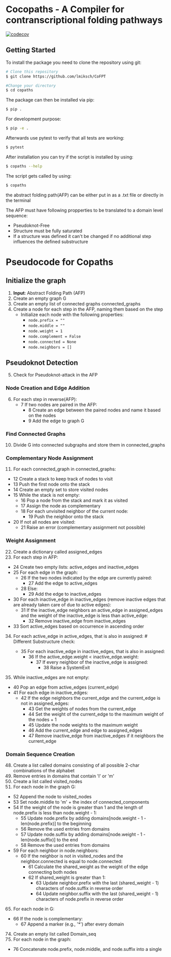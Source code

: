 # Cocopaths - A Compiler for contranscriptional folding pathways

[![codecov](https://codecov.io/gh/lmiksch/copaths/graph/badge.svg?token=6PVQSOEK8R)](https://codecov.io/gh/lmiksch/copaths)

## Getting Started
To install the package you need to clone the repository using git: 

```bash
# Clone this repository
$ git clone https://github.com/lmiksch/CoFPT

#Change your directory 
$ cd copaths
```

The package can then be installed via pip:

```bash
$ pip .
```

For development purpose:

```bash
$ pip -e .
```

Afterwards use pytest to verify that all tests are working:
```bash
$ pytest
```

After installation you can try if the script is installed by using:
```bash
$ copaths --help
```

The script gets called by using:
```bash
$ copaths 
```

the abstract folding path(AFP) can be either put in as a .txt file or directly in the terminal

The AFP must have following propperties to be translated to a domain level sequence:
  - Pseudoknot-Free
  - Structure must be fully saturated
  - If a structure was defined it can't be changed if no additional step influences the defined substructure



# Pseudocode for Copaths

## Initialize the graph

1. **Input**: Abstract Folding Path (AFP)
2. Create an empty graph G
3. Create an empty list of connected graphs connected_graphs
4. Create a node for each step in the AFP, naming them based on the step
   - Initialize each node with the following properties:
     - `node.prefix = ""`
     - `node.middle = ""`
     - `node.weight = 1`
     - `node.complement = False`
     - `node.connected = None`
     - `node.neighbors = []`

## Pseudoknot Detection

5. Check for Pseudoknot-attack in the AFP

### Node Creation and Edge Addition

6. For each step in reverse(AFP):
   - 7 If two nodes are paired in the AFP:
     - 8 Create an edge between the paired nodes and name it based on the nodes
     - 9 Add the edge to graph G

### Find Connected Graphs

10. Divide G into connected subgraphs and store them in connected_graphs

### Complementary Node Assignment

11. For each connected_graph in connected_graphs:
   - 12 Create a stack to keep track of nodes to visit
   - 13 Push the first node onto the stack
   - 14 Create an empty set to store visited nodes
   - 15 While the stack is not empty:
      - 16 Pop a node from the stack and mark it as visited
      - 17 Assign the node as complementary
      - 18 For each unvisited neighbor of the current node:
        - 19 Push the neighbor onto the stack
   - 20 If not all nodes are visited:
     - 21 Raise an error (complementary assignment not possible)

### Weight Assignment

22. Create a dictionary called assigned_edges
23. For each step in AFP:
   - 24 Create two empty lists: active_edges and inactive_edges
   - 25 For each edge in the graph:
     - 26 If the two nodes indicated by the edge are currently paired:
       - 27 Add the edge to active_edges
     - 28 Else:
       - 29 Add the edge to inactive_edges
   - 30 For each inactive_edge in inactive_edges (remove inactive edges that are already taken care of due to active edges):
     - 31 If the inactive_edge neighbors an active_edge in assigned_edges and the weight of the inactive_edge is less than active_edge:
       - 32 Remove inactive_edge from inactive_edges
   - 33 Sort active_edges based on occurrence in ascending order

34. For each active_edge in active_edges, that is also in assigned: # Different Substructure check:
    - 35 For each inactive_edge in inactive_edges, that is also in assigned:
      - 36 If the active_edge.weight < inactive_edge.weight:
          - 37 If every neighbor of the inactive_edge is assigned:
              - 38 Raise a SystemExit 

39. While inactive_edges are not empty:
   - 40 Pop an edge from active_edges (current_edge)
   - 41 For each edge in inactive_edges:
     - 42 If the edge neighbors the current_edge and the current_edge is not in assigned_edges:
       - 43 Get the weights of nodes from the current_edge
       - 44 Set the weight of the current_edge to the maximum weight of the nodes + 1
       - 45 Update the node weights to the maximum weight
       - 46 Add the current_edge and edge to assigned_edges
       - 47 Remove inactive_edge from inactive_edges if it neighbors the current_edge

### Domain Sequence Creation

48. Create a list called domains consisting of all possible 2-char combinations of the alphabet
49. Remove entries in domains that contain 'l' or 'm'
50. Create a list called visited_nodes
51. For each node in the graph G:
   - 52 Append the node to visited_nodes
   - 53 Set node.middle to 'm' + the index of connected_components
   - 54 If the weight of the node is greater than 1 and the length of node.prefix is less than node.weight - 1:
     - 55 Update node.prefix by adding domains[node.weight - 1 - len(node.prefix)] to the beginning
     - 56 Remove the used entries from domains
     - 57 Update node.suffix by adding domains[node.weight - 1 - len(node.suffix)] to the end
     - 58 Remove the used entries from domains
   - 59 For each neighbor in node.neighbors:
     - 60 If the neighbor is not in visited_nodes and the neighbor.connected is equal to node.connected:
       - 61 Calculate the shared_weight as the weight of the edge connecting both nodes
       - 62 If shared_weight is greater than 1:
         - 63 Update neighbor.prefix with the last (shared_weight - 1) characters of node.suffix in reverse order
         - 64 Update neighbor.suffix with the last (shared_weight - 1) characters of node.prefix in reverse order

65. For each node in G:
   - 66 If the node is complementary:
     - 67 Append a marker (e.g., '*') after every domain


74. Create an empty list called Domain_seq
75. For each node in the graph:
   - 76 Concatenate node.prefix, node.middle, and node.suffix into a single

